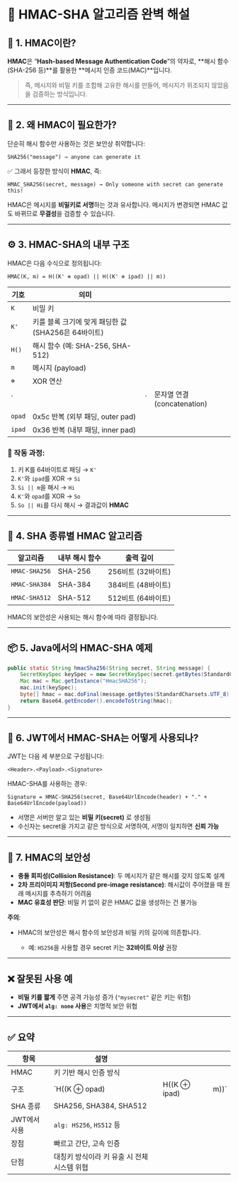 # 🔐 HMAC-SHA 알고리즘 완벽 해설

## 🧩 1. HMAC이란?

**HMAC**은 “**Hash-based Message Authentication Code**”의 약자로,
\*\*해시 함수(SHA-256 등)\*\*를 활용한 \*\*메시지 인증 코드(MAC)\*\*입니다.

> 즉, 메시지와 비밀 키를 조합해 고유한 해시를 만들어, 메시지가 위조되지 않았음을 검증하는 방식입니다.

---

## 🔁 2. 왜 HMAC이 필요한가?

단순히 해시 함수만 사용하는 것은 보안상 취약합니다:

```plaintext
SHA256("message") → anyone can generate it
```

✅ 그래서 등장한 방식이 **HMAC**, 즉:

```plaintext
HMAC_SHA256(secret, message) → Only someone with secret can generate this!
```

HMAC은 메시지를 **비밀키로 서명**하는 것과 유사합니다.
메시지가 변경되면 HMAC 값도 바뀌므로 **무결성**을 검증할 수 있습니다.

---

## ⚙️ 3. HMAC-SHA의 내부 구조

HMAC은 다음 수식으로 정의됩니다:

```plaintext
HMAC(K, m) = H((K' ⊕ opad) || H((K' ⊕ ipad) || m))
```

| 기호     | 의미                                 |    |                        |
| ------ | ---------------------------------- | -- | ---------------------- |
| `K`    | 비밀 키                               |    |                        |
| `K'`   | 키를 블록 크기에 맞게 패딩한 값 (SHA256은 64바이트) |    |                        |
| `H()`  | 해시 함수 (예: SHA-256, SHA-512)        |    |                        |
| `m`    | 메시지 (payload)                      |    |                        |
| `⊕`    | XOR 연산                             |    |                        |
| \`     |                                    | \` | 문자열 연결 (concatenation) |
| `opad` | 0x5c 반복 (외부 패딩, outer pad)         |    |                        |
| `ipad` | 0x36 반복 (내부 패딩, inner pad)         |    |                        |

### 🔁 작동 과정:

1. 키 K를 64바이트로 패딩 → `K'`
2. `K'`와 `ipad`를 XOR → `Si`
3. `Si || m`을 해시 → `Hi`
4. `K'`와 `opad`를 XOR → `So`
5. `So || Hi`를 다시 해시 → 결과값이 **HMAC**

---

## 🔑 4. SHA 종류별 HMAC 알고리즘

| 알고리즘          | 내부 해시 함수 | 출력 길이         |
| ------------- | -------- | ------------- |
| `HMAC-SHA256` | SHA-256  | 256비트 (32바이트) |
| `HMAC-SHA384` | SHA-384  | 384비트 (48바이트) |
| `HMAC-SHA512` | SHA-512  | 512비트 (64바이트) |

HMAC의 보안성은 사용되는 해시 함수에 따라 결정됩니다.

---

## 📦 5. Java에서의 HMAC-SHA 예제

```java
public static String hmacSha256(String secret, String message) {
    SecretKeySpec keySpec = new SecretKeySpec(secret.getBytes(StandardCharsets.UTF_8), "HmacSHA256");
    Mac mac = Mac.getInstance("HmacSHA256");
    mac.init(keySpec);
    byte[] hmac = mac.doFinal(message.getBytes(StandardCharsets.UTF_8));
    return Base64.getEncoder().encodeToString(hmac);
}
```

---

## 🔐 6. JWT에서 HMAC-SHA는 어떻게 사용되나?

JWT는 다음 세 부분으로 구성됩니다:

```plaintext
<Header>.<Payload>.<Signature>
```

HMAC-SHA를 사용하는 경우:

```plaintext
Signature = HMAC-SHA256(secret, Base64UrlEncode(header) + "." + Base64UrlEncode(payload))
```

* 서명은 서버만 알고 있는 **비밀 키(secret)** 로 생성됨
* 수신자는 secret을 가지고 같은 방식으로 서명하여, 서명이 일치하면 **신뢰 가능**

---

## 🧱 7. HMAC의 보안성

* **충돌 회피성(Collision Resistance)**: 두 메시지가 같은 해시를 갖지 않도록 설계
* **2차 프리이미지 저항(Second pre-image resistance)**: 해시값이 주어졌을 때 원래 메시지를 추측하기 어려움
* **MAC 유효성 판단**: 비밀 키 없이 같은 HMAC 값을 생성하는 건 불가능

**주의**:

* HMAC의 보안성은 해시 함수의 보안성과 비밀 키의 길이에 의존합니다.

  * 예: `HS256`을 사용할 경우 secret 키는 **32바이트 이상** 권장

---

## ❌ 잘못된 사용 예

* **비밀 키를 짧게** 주면 공격 가능성 증가 (`"mysecret"` 같은 키는 위험)
* **JWT에서 `alg: none` 사용**은 치명적 보안 위협

---

## ✅ 요약

| 항목       | 설명                        |   |              |   |       |
| -------- | ------------------------- | - | ------------ | - | ----- |
| HMAC     | 키 기반 해시 인증 방식             |   |              |   |       |
| 구조       | \`H((K ⊕ opad)            |   | H((K ⊕ ipad) |   | m))\` |
| SHA 종류   | SHA256, SHA384, SHA512    |   |              |   |       |
| JWT에서 사용 | `alg: HS256`, `HS512` 등   |   |              |   |       |
| 장점       | 빠르고 간단, 고속 인증             |   |              |   |       |
| 단점       | 대칭키 방식이라 키 유출 시 전체 시스템 위협 |   |              |   |       |
